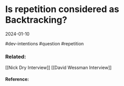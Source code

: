 # Is repetition considered as Backtracking?
2024-01-10





 #dev-intentions #question #repetition 

### Related:
[[Nick Dry Interview]]
[[David Wessman Interview]]

#### Reference:
